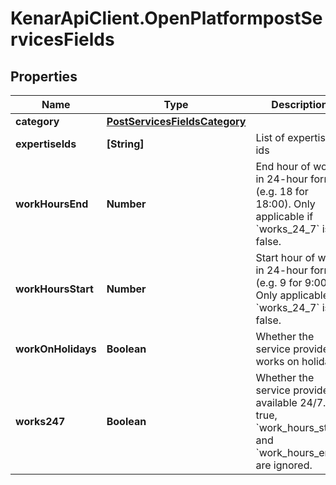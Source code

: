 # KenarApiClient.OpenPlatformpostServicesFields

## Properties

Name | Type | Description | Notes
------------ | ------------- | ------------- | -------------
**category** | [**PostServicesFieldsCategory**](PostServicesFieldsCategory.md) |  | [optional] 
**expertiseIds** | **[String]** | List of expertise ids | [optional] 
**workHoursEnd** | **Number** | End hour of work in 24-hour format (e.g. 18 for 18:00). Only applicable if &#x60;works_24_7&#x60; is false. | [optional] 
**workHoursStart** | **Number** | Start hour of work in 24-hour format (e.g. 9 for 9:00). Only applicable if &#x60;works_24_7&#x60; is false. | [optional] 
**workOnHolidays** | **Boolean** | Whether the service provider works on holidays | [optional] 
**works247** | **Boolean** | Whether the service provider is available 24/7. If true, &#x60;work_hours_start&#x60; and &#x60;work_hours_end&#x60; are ignored. | [optional] 


